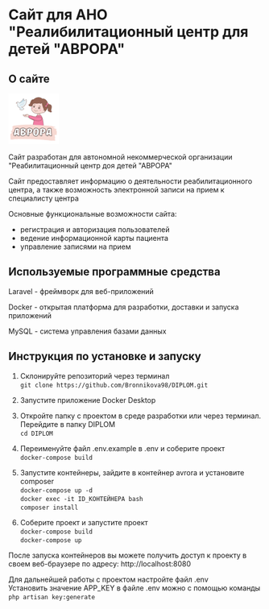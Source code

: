 # Сайт для АНО "Реалибилитационный центр для детей "АВРОРА"

## О сайте
<img src="https://raw.githubusercontent.com/Bronnikova98/DIPLOM/master/src/public/images/avrora_logo.png" width="100">

Сайт разработан для автономной некоммерческой организации "Реабилитационный центр доя детей "АВРОРА"

Сайт предоставляет информацию о деятельности реабилитационного центра, а также возможность электронной записи на прием к специалисту центра

Основные функциональные возможности сайта:

- регистрация и авторизация пользователей
- ведение информационной карты пациента
- управление записями на прием

## Используемые программные средства

Laravel - фреймворк для веб-приложений<br>

Docker - открытая платформа для разработки, доставки и запуска приложений<br>

MySQL -  система управления базами данных

## Инструкция по установке и запуску
1. Склонируйте репозиторий через терминал<br>
`git clone https://github.com/Bronnikova98/DIPLOM.git`

2. Запустите приложение Docker Desktop<br>

3. Откройте папку с проектом в среде разработки или через терминал. Перейдите в папку DIPLOM<br>
`cd DIPLOM`

4. Переименуйте файл .env.example в .env и соберите проект<br>
`docker-compose build`

5. Запустите контейнеры, зайдите в контейнер avrora и установите composer<br>
`docker-compose up -d`<br>
`docker exec -it ID_КОНТЕЙНЕРА bash`<br>
`composer install`



6. Соберите проект и запустите проект<br>
`docker-compose build`<br>
`docker-compose up`

После запуска контейнеров вы можете получить доступ к проекту в своем веб-браузере по адресу: http://localhost:8080

Для дальнейшей работы с проектом настройте файл .env<br>
Установить значение APP_KEY в файле .env можно с помощью команды 
`php artisan key:generate`